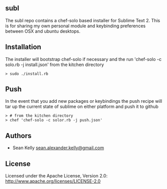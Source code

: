 ## subl 

The subl repo contains a chef-solo based installer for Sublime Text 2. This is for sharing my own personal module and keybinding preferences between OSX and ubuntu desktops.

## Installation 
The installer will bootstrap chef-solo if necessary and the run 'chef-solo -c solo.rb -j install.json' from the kitchen directory
```
> sudo ./install.rb
```
## Push
In the event that you add new packages or keybindings the push recipe will tar up the current state of sublime on either platform and push it to github
```
> # from the kitchen directory
> chef 'chef-solo -c solor.rb -j push.json'
```

## Authors

* Sean Kelly sean.alexander.kelly@gmail.com

## License

Licensed under the Apache License, Version 2.0: http://www.apache.org/licenses/LICENSE-2.0
